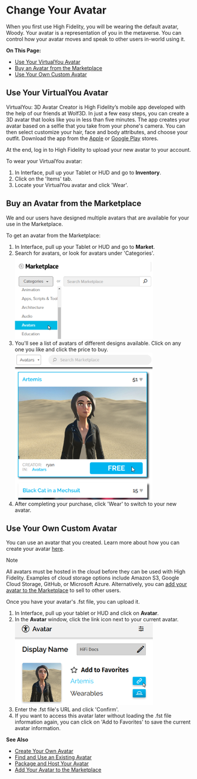 # Change Your Avatar

When you first use High Fidelity, you will be wearing the default avatar, Woody. Your avatar is a representation of you in the metaverse. You can control how your avatar moves and speak to other users in-world using it.

**On This Page:**

* [Use Your VirtualYou Avatar](#use-your-virtualyou-avatar)
* [Buy an Avatar from the Marketplace](#buy-an-avatar-from-the-marketplace)
* [Use Your Own Custom Avatar](#use-your-own-custom-avatar)

## Use Your VirtualYou Avatar

VirtualYou: 3D Avatar Creator is High Fidelity’s mobile app developed with the help of our friends at Wolf3D. In just a few easy steps, you can create a 3D avatar that looks like you in less than five minutes. The app creates your avatar based on a selfie that you take from your phone's camera. You can then select customize your hair, face and body attributes, and choose your outfit. Download the app from the [Apple](https://apps.apple.com/us/app/virtual-you-3d-avatar-creator/id1456727419?ls=1) or [Google Play](https://play.google.com/store/apps/details?id=io.wolf3d.hifi) stores.

At the end, log in to High Fidelity to upload your new avatar to your account.

To wear your VirtualYou avatar:

1. In Interface, pull up your Tablet or HUD and go to **Inventory**.
2. Click on the 'Items' tab.
3. Locate your VirtualYou avatar and click 'Wear'. 

## Buy an Avatar from the Marketplace

We and our users have designed multiple avatars that are available for your use in the Marketplace. 

To get an avatar from the Marketplace:

1. In Interface, pull up your Tablet or HUD and go to **Market**. 
2. Search for avatars, or look for avatars under 'Categories'. ![](images~/market-avatar.PNG)
3. You'll see a list of avatars of different designs available. Click on any one you like and click the price to buy. ![](images~/avatars.PNG)
4. After completing your purchase, click 'Wear' to switch to your new avatar. 

## Use Your Own Custom Avatar

You can use an avatar that you created. Learn more about how you can create your avatar [here](../../create/avatars/create-avatars.html).

<div class="admonition note">
    <p class="admonition-title">Note</p>
    <p>All avatars must be hosted in the cloud before they can be used with High Fidelity. Examples of cloud storage options include Amazon S3, Google Cloud Storage, GitHub, or Microsoft Azure. Alternatively, you can <a href="../../sell/add-item/upload-avatar.html">add your avatar to the Marketplace</a> to sell to other users.</p>
</div>

Once you have your avatar's .fst file, you can upload it. 

1. In Interface, pull up your tablet or HUD and click on **Avatar**. 
2. In the **Avatar** window, click the link icon next to your current avatar. ![](images~/avatar-link.png)
3. Enter the .fst file's URL and click 'Confirm'.
4. If you want to access this avatar later without loading the .fst file information again, you can click on 'Add to Favorites' to save the current avatar information.

**See Also**

+ [Create Your Own Avatar](../../create/avatars/create-avatars.html)
+ [Find and Use an Existing Avatar](../../create/avatars/find-avatars.html)
+ [Package and Host Your Avatar](../../create/avatars/package-avatar.html)
+ [Add Your Avatar to the Marketplace](../../sell/add-item/upload-avatar.html)